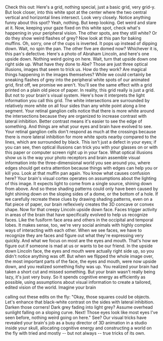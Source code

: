 

Check this out:
Here&#39;s a grid, nothing special,
just a basic grid, very grid-y.
But look closer, 
into this white spot at the center
where the two central vertical
and horizontal lines intersect.
Look very closely.
Notice anything funny about this spot?
Yeah, nothing.
But keep looking.
Get weird and stare at it.
Now, keeping your gaze
fixed on this white spot,
check what&#39;s happening
in your peripheral vision.
The other spots, are they still white?
Or do they show weird flashes of grey?
Now look at this pan for baking muffins.
Oh, sorry, one of the cups is inverted.
It pops up instead of dipping down.
Wait, no spin the pan.
The other five are domed now?
Whichever it is, this pan&#39;s defective.
Here&#39;s a photo of Abraham Lincoln,
and here&#39;s one upside down.
Nothing weird going on here.
Wait, turn that upside down one right side up.
What have they done to Abe?
Those are just three optical illusions,
images that seem to trick us.
How do they work?
Are magical things happening
in the images themselves?
While we could certainly be
sneaking flashes of grey
into the peripheral white spots
of our animated grid,
first off, we promise we aren&#39;t.
You&#39;ll see the same effect with a grid
printed on a plain old piece of paper.
In reality, this grid really is just a grid.
But not to your brain&#39;s visual system.
Here&#39;s how it interprets the light
information you call this grid.
The white intersections are surrounded by 
relatively more white on all four sides
than any white point along a line segment.
Your retinal ganglion cells notice that
there is more white around the intersections
because they are organized to
increase contrast with lateral inhibition.
Better contrast means it&#39;s easier
to see the edge of something.
And things are what your eyes
and brain have evolved to see.
Your retinal ganglion cells don&#39;t
respond as much at the crossings
because there is more lateral inhibition
for more white spots nearby
compared to the lines, 
which are surrounded by black.
This isn&#39;t just a defect in your eyes;
if you can see, then optical illusions
can trick you with your glasses on
or with this paper or
computer screen right up in your face.
What optical illusions show us
is the way your photo receptors and brain
assemble visual information
into the three-dimensional world
you see around you,
where edges should get extra attention
because things with edges
can help you or kill you.
Look at that muffin pan again.
You know what causes confusion here?
Your brain&#39;s visual cortex operates on
assumptions about the lighting of this image.
It expects light to come from
a single source, shining down from above.
And so these shading patterns could only
have been caused by light shining down
on the sloping sides of a dome,
or the bottom of a hole.
If we carefully recreate these clues
by drawing shading patterns,
even on a flat piece of paper,
our brain reflexively creates
the 3D concave or convex shape.
Now for that creepy Lincoln
upside down face.
Faces trigger activity
in areas of the brain
that have specifically evolved
to help us recognize faces.
Like the fusiform face area and others
in the occipital and temporal lobes.
It makes sense, too,
we&#39;re very social animals
with highly complex ways of
interacting with each other.
When we see faces,
we have to recognize they are faces
and figure out what
they&#39;re expressing very quickly.
And what we focus on most
are the eyes and mouth.
That&#39;s how we figure out if someone
is mad at us or wants to be our friend.
In the upside down Lincoln face,
the eyes and mouth were
actually right side up,
so you didn&#39;t notice anything was off.
But when we flipped the whole image over,
the most important parts of the face,
the eyes and mouth, were now upside down,
and you realized something fishy was up.
You realized your brain had taken
a short cut and missed something.
But your brain wasn&#39;t really being lazy,
it&#39;s just very busy.
So it spends cognitive energy
as efficiently as possible,
using assumptions about visual information
to create a tailored, edited vision of the world.
Imagine your brain

calling out these edits on the fly:
&quot;Okay, those squares could be objects.
Let&#39;s enhance that black-white contrast
on the sides with lateral inhibition.
Darken those corners!
Dark grey fading into light grey?
Assume overhead sunlight
falling on a sloping curve. Next!
Those eyes look like most eyes I&#39;ve seen before,
nothing weird going on here.&quot;
See? Our visual tricks have
revealed your brain&#39;s job
as a busy director of 3D animation
in a studio inside your skull,
allocating cognitive energy and
constructing a world on the fly
with tried and mostly -- but not always -- true
tricks of its own.
